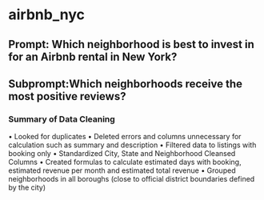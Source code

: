 # airbnb_nyc

## Prompt: Which neighborhood is best to invest in for an Airbnb rental in New York?

## Subprompt:Which neighborhoods receive the most positive reviews?

### Summary of Data Cleaning

• Looked for duplicates
• Deleted errors and columns unnecessary for calculation such as summary and description
• Filtered data to listings with booking only
• Standardized City, State and Neighborhood
Cleansed Columns
• Created formulas to calculate estimated days with booking, estimated revenue per month and estimated total revenue
• Grouped neighborhoods in all boroughs (close to official district boundaries defined by the city)

